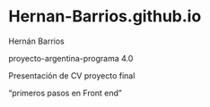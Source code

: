 # Hernan-Barrios.github.io
Hernán Barrios

proyecto-argentina-programa 4.0

Presentación de CV proyecto final  

“primeros pasos en Front end” 
